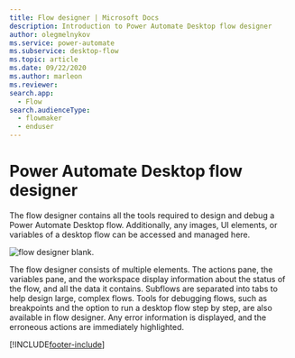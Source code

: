 ```yaml
---
title: Flow designer | Microsoft Docs
description: Introduction to Power Automate Desktop flow designer
author: olegmelnykov
ms.service: power-automate
ms.subservice: desktop-flow
ms.topic: article
ms.date: 09/22/2020
ms.author: marleon
ms.reviewer:
search.app: 
  - Flow
search.audienceType: 
  - flowmaker
  - enduser
---
```


# Power Automate Desktop flow designer



The flow designer contains all the tools required to design and debug a Power Automate Desktop flow. Additionally, any images, UI elements, or variables of a desktop flow can be accessed and managed here.

![flow designer blank.](\media\flow-designer\flow-designer.png)

The flow designer consists of multiple elements. The actions pane, the variables pane, and the workspace display information about the status of the flow, and all the data it contains. Subflows are separated into tabs to help design large, complex flows.  Tools for debugging flows, such as breakpoints and the option to run a desktop flow step by step, are also available in flow designer. Any error information is displayed, and the erroneous actions are immediately highlighted.



[!INCLUDE[footer-include](../includes/footer-banner.md)]